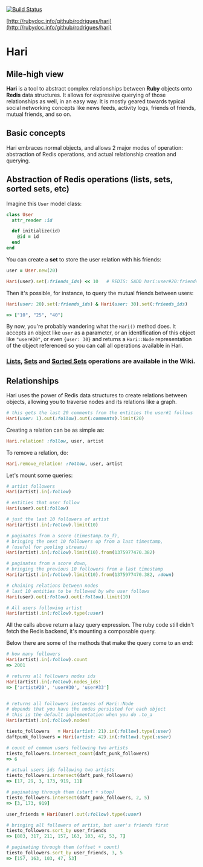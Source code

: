 [![Build Status](https://travis-ci.org/rodrigues/hari.png?branch=master)](https://travis-ci.org/rodrigues/hari)

[http://rubydoc.info/github/rodrigues/hari](http://rubydoc.info/github/rodrigues/hari)

# Hari

## Mile-high view

**Hari** is a tool to abstract complex relationships between **Ruby** objects onto **Redis** data structures. It allows for expressive querying of those relationships as well, in an easy way. It is mostly geared towards typical social networking concepts like news feeds, activity logs, friends of friends, mutual friends, and so on.

## Basic concepts

Hari embraces normal objects, and allows 2 major modes of operation: abstraction of Redis operations, and actual relationship creation and querying.

## Abstraction of Redis operations (lists, sets, sorted sets, etc)

Imagine this `User` model class:

```ruby
class User
  attr_reader :id

  def initialize(id)
    @id = id
  end
end
```

You can create a **set** to store the user relation with his friends:

```ruby
user = User.new(20)

Hari(user).set(:friends_ids) << 10   # REDIS: SADD hari:user#20:friends_ids 10
```

Then it's possible, for instance, to query the mutual friends between users:

```ruby
Hari(user: 20).set(:friends_ids) & Hari(user: 30).set(:friends_ids)

=> ["10", "25", "40"]
```

By now, you're probably wandering what the `Hari()` method does. It accepts an object like `user` as a parameter, or an identification of this object like `"user#20"`, or even `{user: 30}` and returns a `Hari::Node` representation of the object referenced so you can call all operations available in Hari.

### [Lists](https://github.com/rodrigues/hari/wiki/Lists), [Sets](https://github.com/rodrigues/hari/wiki/Sets) and [Sorted Sets](https://github.com/rodrigues/hari/wiki/Sorted-Sets) operations are available in the Wiki.

## Relationships

Hari uses the power of Redis data structures to create relations between objects, allowing you to traverse nodes and its relations like a graph.

```ruby
# this gets the last 20 comments from the entities the user#1 follows
Hari(user: 1).out(:follow).out(:comments).limit(20)
```

Creating a relation can be as simple as:

```ruby
Hari.relation! :follow, user, artist
```

To remove a relation, do:

```ruby
Hari.remove_relation! :follow, user, artist
```

Let's mount some queries:

```ruby
# artist followers
Hari(artist).in(:follow)

# entities that user follow
Hari(user).out(:follow)

# just the last 10 followers of artist
Hari(artist).in(:follow).limit(10)

# paginates from a score (timestamp.to_f),
# bringing the next 10 followers up from a last timestamp,
# (useful for pooling streams)
Hari(artist).in(:follow).limit(10).from(1375977470.382)

# paginates from a score down,
# bringing the previous 10 followers from a last timestamp
Hari(artist).in(:follow).limit(10).from(1375977470.382, :down)

# chaining relations between nodes
# last 10 entities to be followed by who user follows
Hari(user).out(:follow).out(:follow).limit(10)

# All users following artist
Hari(artist).in(:follow).type(:user)
```

All the calls above return a lazy query expression. The ruby code still didn't fetch the Redis backend, it's mounting a composable query.

Below there are some of the methods that make the query come to an end:

```ruby
# how many followers
Hari(artist).in(:follow).count
=> 2001

# returns all followers nodes ids
Hari(artist).in(:follow).nodes_ids!
=> ['artist#20', 'user#30', 'user#33']


# returns all followers instances of Hari::Node
# depends that you have the nodes persisted for each object
# this is the default implementation when you do .to_a
Hari(artist).in(:follow).nodes!

tiesto_followers   = Hari(artist: 21).in(:follow).type(:user)
daftpunk_followers = Hari(artist: 42).in(:follow).type(:user)

# count of common users following two artists
tiesto_followers.intersect_count(daft_punk_followers)
=> 6

# actual users ids following two artists
tiesto_followers.intersect(daft_punk_followers)
=> [17, 29, 3, 173, 919, 11]

# paginating through them (start + stop)
tiesto_followers.intersect(daft_punk_followers, 2, 5)
=> [3, 173, 919]

user_friends = Hari(user).out(:follow).type(:user)

# bringing all followers of artist, but user's friends first
tiesto_followers.sort_by user_friends
=> [883, 317, 211, 157, 163, 103, 47, 53, 7]

# paginating through them (offset + count)
tiesto_followers.sort_by user_friends, 3, 5
=> [157, 163, 103, 47, 53]
```

